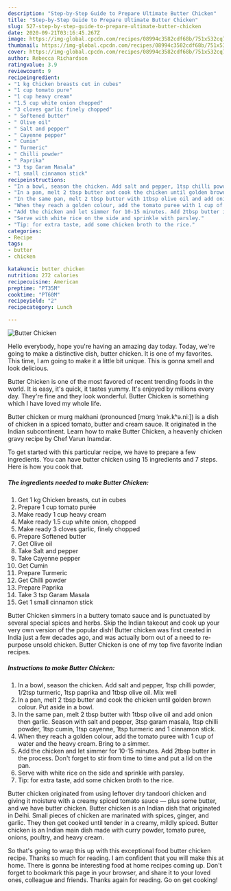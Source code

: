 ```yaml
---
description: "Step-by-Step Guide to Prepare Ultimate Butter Chicken"
title: "Step-by-Step Guide to Prepare Ultimate Butter Chicken"
slug: 527-step-by-step-guide-to-prepare-ultimate-butter-chicken
date: 2020-09-21T03:16:45.267Z
image: https://img-global.cpcdn.com/recipes/08994c3582cdf68b/751x532cq70/butter-chicken-recipe-main-photo.jpg
thumbnail: https://img-global.cpcdn.com/recipes/08994c3582cdf68b/751x532cq70/butter-chicken-recipe-main-photo.jpg
cover: https://img-global.cpcdn.com/recipes/08994c3582cdf68b/751x532cq70/butter-chicken-recipe-main-photo.jpg
author: Rebecca Richardson
ratingvalue: 3.9
reviewcount: 9
recipeingredient:
- "1 kg Chicken breasts cut in cubes"
- "1 cup tomato pure"
- "1 cup heavy cream"
- "1.5 cup white onion chopped"
- "3 cloves garlic finely chopped"
- " Softened butter"
- " Olive oil"
- " Salt and pepper"
- " Cayenne pepper"
- " Cumin"
- " Turmeric"
- " Chilli powder"
- " Paprika"
- "3 tsp Garam Masala"
- "1 small cinnamon stick"
recipeinstructions:
- "In a bowl, season the chicken. Add salt and pepper, 1tsp chilli powder, 1/2tsp turmeric, 1tsp paprika and 1tbsp olive oil. Mix well"
- "In a pan, melt 2 tbsp butter and cook the chicken until golden brown colour. Put aside in a bowl."
- "In the same pan, melt 2 tbsp butter with 1tbsp olive oil and add onion then garlic. Season with salt and pepper, 3tsp garam masala, 1tsp chilli powder, 1tsp cumin, 1tsp cayenne, 1tsp turmeric and 1 cinnamon stick."
- "When they reach a golden colour, add the tomato puree with 1 cup of water and the heavy cream. Bring to a simmer."
- "Add the chicken and let simmer for 10-15 minutes. Add 2tbsp butter in the process. Don&#39;t forget to stir from time to time and put a lid on the pan."
- "Serve with white rice on the side and sprinkle with parsley."
- "Tip: for extra taste, add some chicken broth to the rice."
categories:
- Recipe
tags:
- butter
- chicken

katakunci: butter chicken 
nutrition: 272 calories
recipecuisine: American
preptime: "PT35M"
cooktime: "PT60M"
recipeyield: "2"
recipecategory: Lunch

---
```



![Butter Chicken](https://img-global.cpcdn.com/recipes/08994c3582cdf68b/751x532cq70/butter-chicken-recipe-main-photo.jpg)

Hello everybody, hope you're having an amazing day today. Today, we're going to make a distinctive dish, butter chicken. It is one of my favorites. This time, I am going to make it a little bit unique. This is gonna smell and look delicious.

Butter Chicken is one of the most favored of recent trending foods in the world. It is easy, it's quick, it tastes yummy. It's enjoyed by millions every day. They're fine and they look wonderful. Butter Chicken is something which I have loved my whole life.

Butter chicken or murg makhani (pronounced [mʊrg ˈmək.kʰə.niː]) is a dish of chicken in a spiced tomato, butter and cream sauce. It originated in the Indian subcontinent. Learn how to make Butter Chicken, a heavenly chicken gravy recipe by Chef Varun Inamdar.


To get started with this particular recipe, we have to prepare a few ingredients. You can have butter chicken using 15 ingredients and 7 steps. Here is how you cook that.

<!--inarticleads1-->

##### The ingredients needed to make Butter Chicken:

1. Get 1 kg Chicken breasts, cut in cubes
1. Prepare 1 cup tomato purée
1. Make ready 1 cup heavy cream
1. Make ready 1.5 cup white onion, chopped
1. Make ready 3 cloves garlic, finely chopped
1. Prepare  Softened butter
1. Get  Olive oil
1. Take  Salt and pepper
1. Take  Cayenne pepper
1. Get  Cumin
1. Prepare  Turmeric
1. Get  Chilli powder
1. Prepare  Paprika
1. Take 3 tsp Garam Masala
1. Get 1 small cinnamon stick


Butter Chicken simmers in a buttery tomato sauce and is punctuated by several special spices and herbs. Skip the Indian takeout and cook up your very own version of the popular dish! Butter chicken was first created in India just a few decades ago, and was actually born out of a need to re-purpose unsold chicken. Butter Chicken is one of my top five favorite Indian recipes. 

<!--inarticleads2-->

##### Instructions to make Butter Chicken:

1. In a bowl, season the chicken. Add salt and pepper, 1tsp chilli powder, 1/2tsp turmeric, 1tsp paprika and 1tbsp olive oil. Mix well
1. In a pan, melt 2 tbsp butter and cook the chicken until golden brown colour. Put aside in a bowl.
1. In the same pan, melt 2 tbsp butter with 1tbsp olive oil and add onion then garlic. Season with salt and pepper, 3tsp garam masala, 1tsp chilli powder, 1tsp cumin, 1tsp cayenne, 1tsp turmeric and 1 cinnamon stick.
1. When they reach a golden colour, add the tomato puree with 1 cup of water and the heavy cream. Bring to a simmer.
1. Add the chicken and let simmer for 10-15 minutes. Add 2tbsp butter in the process. Don&#39;t forget to stir from time to time and put a lid on the pan.
1. Serve with white rice on the side and sprinkle with parsley.
1. Tip: for extra taste, add some chicken broth to the rice.


Butter chicken originated from using leftover dry tandoori chicken and giving it moisture with a creamy spiced tomato sauce — plus some butter, and we have butter chicken. Butter chicken is an Indian dish that originated in Delhi. Small pieces of chicken are marinated with spices, ginger, and garlic. They then get cooked until tender in a creamy, mildly spiced. Butter chicken is an Indian main dish made with curry powder, tomato puree, onions, poultry, and heavy cream. 

So that's going to wrap this up with this exceptional food butter chicken recipe. Thanks so much for reading. I am confident that you will make this at home. There is gonna be interesting food at home recipes coming up. Don't forget to bookmark this page in your browser, and share it to your loved ones, colleague and friends. Thanks again for reading. Go on get cooking!

